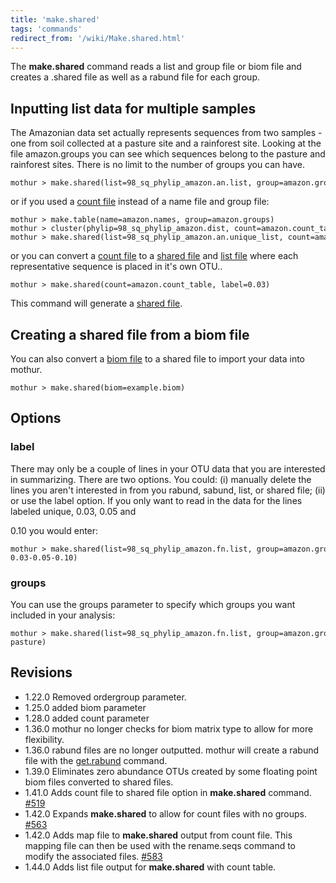 ```yaml
---
title: 'make.shared'
tags: 'commands'
redirect_from: '/wiki/Make.shared.html'
---
```

The **make.shared** command reads a list and group file or biom file and
creates a .shared file as well as a rabund file for each group.

## Inputting list data for multiple samples

The Amazonian data set actually represents sequences from two samples -
one from soil collected at a pasture site and a rainforest site. Looking
at the file amazon.groups you can see which sequences belong to the
pasture and rainforest sites. There is no limit to the number of groups
you can have.

    mothur > make.shared(list=98_sq_phylip_amazon.an.list, group=amazon.groups)

or if you used a [ count file](Count_File) instead of a name
file and group file:

    mothur > make.table(name=amazon.names, group=amazon.groups)
    mothur > cluster(phylip=98_sq_phylip_amazon.dist, count=amazon.count_table)
    mothur > make.shared(list=98_sq_phylip_amazon.an.unique_list, count=amazon.count_table)

or you can convert a [ count file](Count_File) to a [shared
file](shared_file) and [list file](list_file)
where each representative sequence is placed in it's own OTU..

    mothur > make.shared(count=amazon.count_table, label=0.03)

This command will generate a [shared file](shared_file).

## Creating a shared file from a biom file

You can also convert a [biom file](https://github.com/biocore/biom-format) to a shared file to import your data into mothur.

    mothur > make.shared(biom=example.biom)

## Options

### label

There may only be a couple of lines in your OTU data that you are
interested in summarizing. There are two options. You could: (i)
manually delete the lines you aren't interested in from you rabund,
sabund, list, or shared file; (ii) or use the label option. If you only
want to read in the data for the lines labeled unique, 0.03, 0.05 and

0\.10 you would enter:

    mothur > make.shared(list=98_sq_phylip_amazon.fn.list, group=amazon.groups, label=unique-0.03-0.05-0.10)

### groups

You can use the groups parameter to specify which groups you want
included in your analysis:

    mothur > make.shared(list=98_sq_phylip_amazon.fn.list, group=amazon.groups, groups=forest-pasture)

## Revisions

-   1.22.0 Removed ordergroup parameter.
-   1.25.0 added biom parameter
-   1.28.0 added count parameter
-   1.36.0 mothur no longer checks for biom matrix type to allow for
    more flexibility.
-   1.36.0 rabund files are no longer outputted. mothur will create a
    rabund file with the [get.rabund](get.rabund) command.
-   1.39.0 Eliminates zero abundance OTUs created by some floating point
    biom files converted to shared files.
-   1.41.0 Adds count file to shared file option in **make.shared** command.
    [\#519](https://github.com/mothur/mothur/issues/519)
-   1.42.0 Expands **make.shared** to allow for count files with no groups.
    [\#563](https://github.com/mothur/mothur/issues/563)
-   1.42.0 Adds map file to **make.shared** output from count file. This
    mapping file can then be used with the rename.seqs command to modify
    the associated files.
    [\#583](https://github.com/mothur/mothur/issues/583)
-   1.44.0 Adds list file output for **make.shared** with count table.
